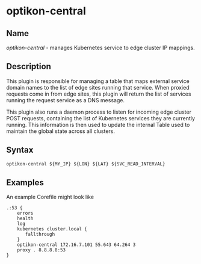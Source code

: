 # optikon-central

## Name

*optikon-central* - manages Kubernetes service to edge cluster IP mappings.

## Description

This plugin is responsible for managing a table that maps external service domain names to the list of edge sites running that service. When proxied requests come in from edge sites, this plugin will return the list of services running the request service as a DNS message.

This plugin also runs a daemon process to listen for incoming edge cluster POST requests, containing the list of Kubernetes services they are currently running. This information is then used to update the internal Table used to maintain the global state across all clusters.

## Syntax

~~~ txt
optikon-central ${MY_IP} ${LON} ${LAT} ${SVC_READ_INTERVAL}
~~~

## Examples

An example Corefile might look like

~~~ corefile
.:53 {
    errors
    health
    log
    kubernetes cluster.local {
       fallthrough
    }
    optikon-central 172.16.7.101 55.643 64.264 3
    proxy . 8.8.8.8:53
}
~~~
